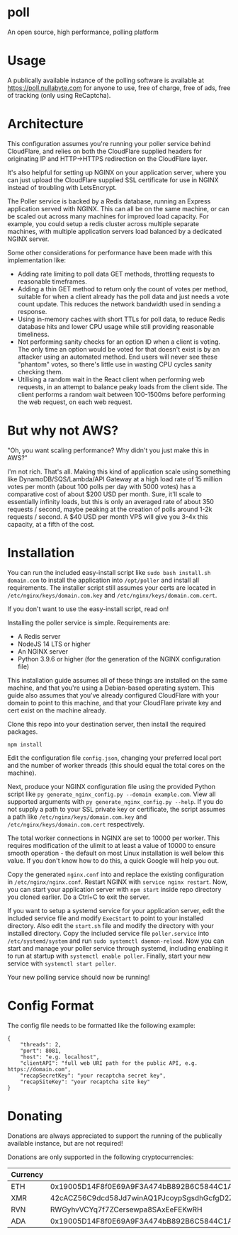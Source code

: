 # poll
An open source, high performance, polling platform

# Usage

A publically available instance of the polling software is available at https://poll.nullabyte.com for anyone to use, free of charge, free of ads, free of tracking (only using ReCaptcha).

# Architecture

This configuration assumes you're running your poller service behind CloudFlare, and relies on both the CloudFlare supplied headers for originating IP and HTTP->HTTPS redirection on the CloudFlare layer.

It's also helpful for setting up NGINX on your application server, where you can just upload the CloudFlare supplied SSL certificate for use in NGINX instead of troubling with LetsEncrypt.

The Poller service is backed by a Redis database, running an Express application served with NGINX. This can all be on the same machine, or can be scaled out across many machines for improved load capacity. For example, you could setup a redis cluster across multiple separate machines, with multiple application servers load balanced by a dedicated NGINX server.

Some other considerations for performance have been made with this implementation like:
- Adding rate limiting to poll data GET methods, throttling requests to reasonable timeframes.
- Adding a thin GET method to return only the count of votes per method, suitable for when a client already has the poll data and just needs a vote count update. This reduces the network bandwidth used in sending a response.
- Using in-memory caches with short TTLs for poll data, to reduce Redis database hits and lower CPU usage while still providing reasonable timeliness.
- Not performing sanity checks for an option ID when a client is voting. The only time an option would be voted for that doesn't exist is by an attacker using an automated method. End users will never see these "phantom" votes, so there's little use in wasting CPU cycles sanity checking them.
- Utilising a random wait in the React client when performing web requests, in an attempt to balance peaky loads from the client side. The client performs a random wait between 100-1500ms before performing the web request, on each web request.

# But why not AWS?

"Oh, you want scaling performance? Why didn't you just make this in AWS?"

I'm not rich. That's all. Making this kind of application scale using something like DynamoDB/SQS/Lambda/API Gateway at a high load rate of 15 million votes per month (about 100 polls per day with 5000 votes) has a comparative cost of about $200 USD per month. Sure, it'll scale to essentially infinity loads, but this is only an averaged rate of about 350 requests / second, maybe peaking at the creation of polls around 1-2k requests / second. A $40 USD per month VPS will give you 3-4x this capacity, at a fifth of the cost.

# Installation

You can run the included easy-install script like `sudo bash install.sh domain.com` to install the application into `/opt/poller` and install all requirements.
The installer script still assumes your certs are located in `/etc/nginx/keys/domain.com.key` and `/etc/nginx/keys/domain.com.cert`.

If you don't want to use the easy-install script, read on!



Installing the poller service is simple. Requirements are:
- A Redis server
- NodeJS 14 LTS or higher
- An NGINX server
- Python 3.9.6 or higher (for the generation of the NGINX configuration file)

This installation guide assumes all of these things are installed on the same machine, and that you're using a Debian-based operating system.
This guide also assumes that you've already configured CloudFlare with your domain to point to this machine, and that your CloudFlare private key and cert exist on the machine already.

Clone this repo into your destination server, then install the required packages.

    npm install

Edit the configuration file `config.json`, changing your preferred local port and the number of worker threads (this should equal the total cores on the machine).

Next, produce your NGINX configuration file using the provided Python script like `py generate_nginx_config.py --domain example.com`.
View all supported arguments with `py generate_nginx_config.py --help`.
If you do not supply a path to your SSL private key or certificate, the script assumes a path like `/etc/nginx/keys/domain.com.key` and `/etc/nginx/keys/domain.com.cert` respectively.

The total worker connections in NGINX are set to 10000 per worker. This requires modification of the ulimit to at least a value of 10000 to ensure smooth operation - the default on most Linux installation is well below this value. If you don't know how to do this, a quick Google will help you out.

Copy the generated `nginx.conf` into and replace the existing configuration in `/etc/nginx/nginx.conf`. Restart NGINX with `service nginx restart`.
Now, you can start your application server with `npm start` inside repo directory you cloned earlier. Do a Ctrl+C to exit the server.

If you want to setup a systemd service for your application server, edit the included service file and modify `ExecStart` to point to your installed directory. Also edit the `start.sh` file and modify the directory with your installed directory. Copy the included service file `poller.service` into `/etc/systemd/system` and run `sudo systemctl daemon-reload`. Now you can start and manage your poller service through systemd, including enabling it to run at startup with `systemctl enable poller`. Finally, start your new service with `systemctl start poller`.

Your new polling service should now be running!

# Config Format

The config file needs to be formatted like the following example:

```
{
    "threads": 2,
    "port": 8081,
    "host": "e.g. localhost",
    "clientAPI": "full web URI path for the public API, e.g. https://domain.com",
    "recapSecretKey": "your recaptcha secret key",
    "recapSiteKey": "your recaptcha site key"
}
```

# Donating

Donations are always appreciated to support the running of the publically available instance, but are not required!

Donations are only supported in the following cryptocurrencies:


| Currency | Address |
| - | - |
| ETH | 0x19005D14F8f0E69A9F3A474bB892B6C5844C1A63 |
| XMR | 42cACZ56C9dcd58Jd7winAQ1PJcoypSgsdhGcfgD2ZBiTL5kpWWv7YT2UoNjjxmor9TnRuQRx9jXmev7dmFqawtSNsncwSs |
| RVN | RWGyhvVCYq7f7ZCersewpa8SAxEeFEKwRH |
| ADA | 0x19005D14F8f0E69A9F3A474bB892B6C5844C1A63 |